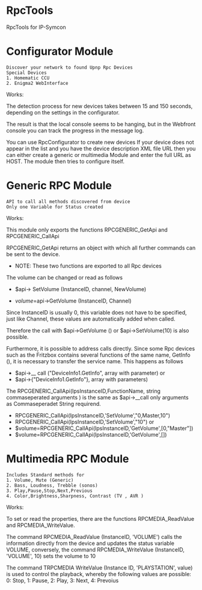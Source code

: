 # RpcTools
RpcTools for IP-Symcon


# Configurator Module 

	Discover your network to found Upnp Rpc Devices
	Special Devices 
	1. Homematic CCU
	2. Enigma2 WebInterface
  

Works:

The detection process for new devices takes between 15 and 150 seconds, 
depending on the settings in the configurator. 

The result is that the local console seems to be hanging, but in the 
Webfront console you can track the progress in the message log.
 
You can use RpcConfigurator to create new devices 
If your device does not appear in the list and you have the device 
description XML file URL then you can either create a generic or multimedia
Module and enter the full URL as HOST. 
The module then tries to configure itself.



# Generic RPC Module 
	API to call all methods discovered from device
	Only one Variable for Status created

Works:

This module only exports the functions RPCGENERIC_GetApi and RPCGENERIC_CallApi

RPCGENERIC_GetApi returns an object with which all further commands can be sent to the device.
- NOTE: These two functions are exported to all Rpc devices

The volume can be changed or read as follows

- $api-> SetVolume (InstanceID, channel, NewVolume)

- $volume=$api->GetVolume (InstanceID, Channel)

Since InstanceID is usually 0, this variable does not have to be specified, just
like Channel, these values are automatically added when called.

Therefore the call with $api->GetVolume () or $api->SetVolume(10) is also
possible.

Furthermore, it is possible to address calls directly. Since some Rpc devices such
as the Fritzbox contains several functions of the same name, GetInfo (), it is
necessary to transfer the service name. This happens as follows
- $api->__ call ("DeviceInfo1.GetInfo", array with parameter)
or
- $api->{"DeviceInfo1.GetInfo"}, array with parameters)

The RPCGENERIC_CallApi(IpsInstanceID,FunctionName, string commaseperated arguments ) is the same as $api->__call only arguments as Commaseperadet String requirend.
- RPCGENERIC_CallApi(IpsInstanceID,'SetVolume',"0,Master,10")
- RPCGENERIC_CallApi(IpsInstanceID,'SetVolume',"10")
or
- $volume=RPCGENERIC_CallApi(IpsInstanceID,'GetVolume',[0,"Master"])
- $volume=RPCGENERIC_CallApi(IpsInstanceID,'GetVolume',[])
 
  	

# Multimedia RPC Module 
	Includes Standard methods for
	1. Volume, Mute (Generic)
	2. Bass, Loudness, Trebble (sonos)
	3. Play,Pause,Stop,Next,Previous
	4. Color,Brightness,Sharpness, Contrast (TV , AVR )


Works:

To set or read the properties, there are the functions RPCMEDIA_ReadValue
and RPCMEDIA_WriteValue.

The command RPCMEDIA_ReadValue (InstanceID, 'VOLUME') calls the information
 directly from the device and updates the status variable VOLUME,
conversely, the command RPCMEDIA_WriteValue (InstanceID, 'VOLUME', 10)
sets the volume to 10

The command TRPCMEDIA WriteValue (Instance ID, 'PLAYSTATION', value)
is used to control the playback, whereby the following values are possible: 
0: Stop, 1: Pause, 2: Play, 3: Next, 4: Prevoius	



